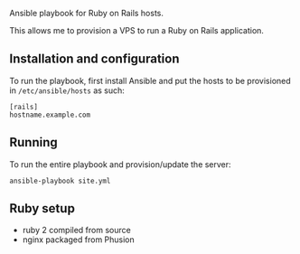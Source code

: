 Ansible playbook for Ruby on Rails hosts.

This allows me to provision a VPS to run a Ruby on Rails application.

## Installation and configuration

To run the playbook, first install Ansible and put the hosts to be provisioned in `/etc/ansible/hosts` as such:

```
[rails]
hostname.example.com
```

## Running

To run the entire playbook and provision/update the server:

```
ansible-playbook site.yml
```

## Ruby setup

* ruby 2 compiled from source
* nginx packaged from Phusion
